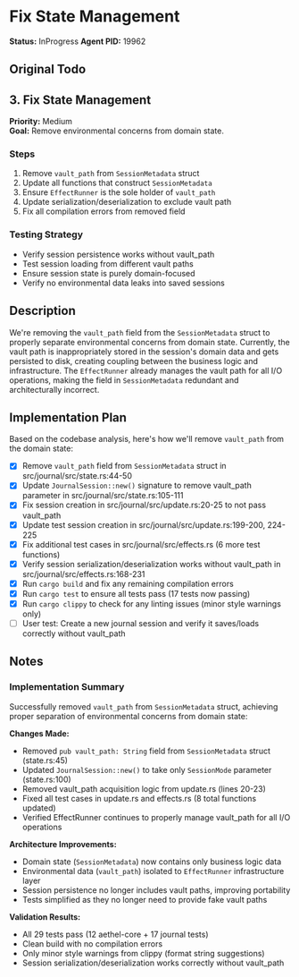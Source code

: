 # Fix State Management

**Status:** InProgress
**Agent PID:** 19962

## Original Todo

## 3. Fix State Management

**Priority:** Medium  
**Goal:** Remove environmental concerns from domain state.

### Steps

1. Remove `vault_path` from `SessionMetadata` struct
2. Update all functions that construct `SessionMetadata`
3. Ensure `EffectRunner` is the sole holder of `vault_path`
4. Update serialization/deserialization to exclude vault path
5. Fix all compilation errors from removed field

### Testing Strategy

- Verify session persistence works without vault_path
- Test session loading from different vault paths
- Ensure session state is purely domain-focused
- Verify no environmental data leaks into saved sessions

## Description

We're removing the `vault_path` field from the `SessionMetadata` struct to properly separate environmental concerns from domain state. Currently, the vault path is inappropriately stored in the session's domain data and gets persisted to disk, creating coupling between the business logic and infrastructure. The `EffectRunner` already manages the vault path for all I/O operations, making the field in `SessionMetadata` redundant and architecturally incorrect.

## Implementation Plan

Based on the codebase analysis, here's how we'll remove `vault_path` from the domain state:

- [x] Remove `vault_path` field from `SessionMetadata` struct in src/journal/src/state.rs:44-50
- [x] Update `JournalSession::new()` signature to remove vault_path parameter in src/journal/src/state.rs:105-111
- [x] Fix session creation in src/journal/src/update.rs:20-25 to not pass vault_path
- [x] Update test session creation in src/journal/src/update.rs:199-200, 224-225
- [x] Fix additional test cases in src/journal/src/effects.rs (6 more test functions)
- [x] Verify session serialization/deserialization works without vault_path in src/journal/src/effects.rs:168-231
- [x] Run `cargo build` and fix any remaining compilation errors
- [x] Run `cargo test` to ensure all tests pass (17 tests now passing)
- [x] Run `cargo clippy` to check for any linting issues (minor style warnings only)
- [ ] User test: Create a new journal session and verify it saves/loads correctly without vault_path

## Notes

### Implementation Summary

Successfully removed `vault_path` from `SessionMetadata` struct, achieving proper separation of environmental concerns from domain state:

**Changes Made:**
- Removed `pub vault_path: String` field from `SessionMetadata` struct (state.rs:45)
- Updated `JournalSession::new()` to take only `SessionMode` parameter (state.rs:100)
- Removed vault_path acquisition logic from update.rs (lines 20-23) 
- Fixed all test cases in update.rs and effects.rs (8 total functions updated)
- Verified EffectRunner continues to properly manage vault_path for all I/O operations

**Architecture Improvements:**
- Domain state (`SessionMetadata`) now contains only business logic data
- Environmental data (`vault_path`) isolated to `EffectRunner` infrastructure layer  
- Session persistence no longer includes vault paths, improving portability
- Tests simplified as they no longer need to provide fake vault paths

**Validation Results:**
- All 29 tests pass (12 aethel-core + 17 journal tests)
- Clean build with no compilation errors
- Only minor style warnings from clippy (format string suggestions)
- Session serialization/deserialization works correctly without vault_path